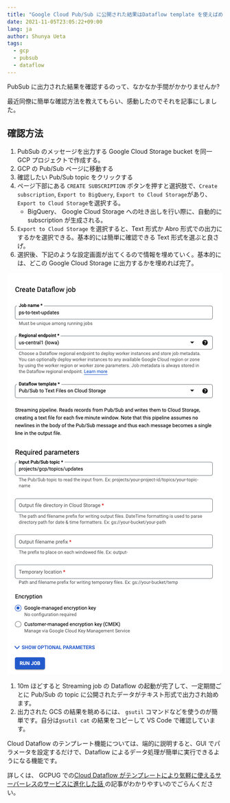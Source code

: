 ```yaml
---
title: "Google Cloud Pub/Sub に公開された結果はDataflow template を使えばめちゃくちゃ簡単に確認できる"
date: 2021-11-05T23:05:22+09:00
lang: ja
author: Shunya Ueta
tags:
  - gcp
  - pubsub
  - dataflow
---
```


PubSub に出力された結果を確認するのって、なかなか手間がかかりませんか?

最近同僚に簡単な確認方法を教えてもらい、感動したのでそれを記事にしました。

## 確認方法

1. PubSub のメッセージを出力する Google Cloud Storage bucket を同一 GCP プロジェクトで作成する。
1. GCP の Pub/Sub ページに移動する
1. 確認したい Pub/Sub topic をクリックする
1. ページ下部にある `CREATE SUBSCRIPTION` ボタンを押すと選択肢で、`Create subscription`, `Export to BigQuery`, `Export to Cloud Storage`があり、 `Export to Cloud Storage`を選択する。
   - BigQuery、 Google Cloud Storage への吐き出しを行い際に、自動的に subscription が生成される。
1. `Export to Cloud Storage` を選択すると、Text 形式か Abro 形式での出力にするかを選択できる。基本的には簡単に確認できる Text 形式を選ぶと良さげ。
1. 選択後、下記のような設定画面が出てくるので情報を埋めていく。基本的には、どこの Google Cloud Storage に出力するかを埋めれば完了。

![Export to Cloud Storage config](/posts/2021-11-05/images/1.png)

1. 10m ほどすると Streaming job の Dataflow の起動が完了して、一定期間ごとに Pub/Sub の topic に公開されたデータがテキスト形式で出力され始めます。
1. 出力された GCS の結果を眺めるには、 `gsutil` コマンドなどを使うのが簡単です。自分は`gsutil cat` の結果をコピーして VS Code で確認しています。

Cloud Dataflow のテンプレート機能については、端的に説明すると、GUI でパラメータを設定するだけで、Dataflow によるデータ処理が簡単に実行できるようになる機能です。

詳しくは、 GCPUG での[Cloud Dataflow がテンプレートにより気軽に使えるサーバーレスのサービスに進化した話
](https://medium.com/google-cloud-jp/cloud-dataflow-%E3%81%8C%E3%83%86%E3%83%B3%E3%83%97%E3%83%AC%E3%83%BC%E3%83%88%E3%81%AB%E3%82%88%E3%82%8A%E6%B0%97%E8%BB%BD%E3%81%AB%E4%BD%BF%E3%81%88%E3%82%8B%E3%82%B5%E3%83%BC%E3%83%90%E3%83%BC%E3%83%AC%E3%82%B9%E3%81%AE%E3%82%B5%E3%83%BC%E3%83%93%E3%82%B9%E3%81%AB%E9%80%B2%E5%8C%96%E3%81%97%E3%81%9F%E8%A9%B1-f8105ea956d3)の記事がわかりやすいのでごらんください。
